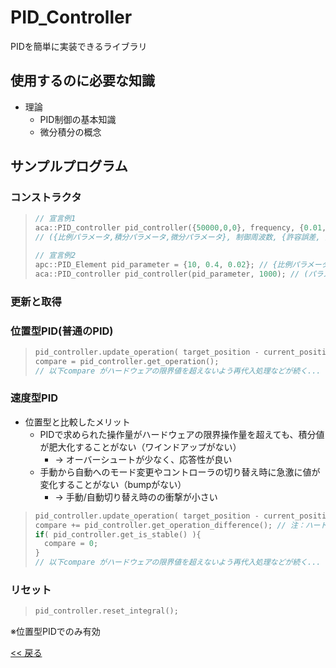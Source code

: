 # PID_Controller

PIDを簡単に実装できるライブラリ  

## 使用するのに必要な知識
- 理論
  - PID制御の基本知識  
  - 微分積分の概念  

## サンプルプログラム
### コンストラクタ
> ```c++
> // 宣言例1
> aca::PID_controller pid_controller({50000,0,0}, frequency, {0.01, 1000});
> // ({比例パラメータ,積分パラメータ,微分パラメータ}, 制御周波数, {許容誤差, 安定したとみなす時間})
> 
> // 宣言例2
> apc::PID_Element pid_parameter = {10, 0.4, 0.02}; // {比例パラメータ,積分パラメータ,微分パラメータ}
> aca::PID_controller pid_controller(pid_parameter, 1000); // (パラメータ, 制御周波数)
> ```

### 更新と取得

### 位置型PID(普通のPID)
> ```c++
> pid_controller.update_operation( target_position - current_position );
> compare = pid_controller.get_operation();
> // 以下compare がハードウェアの限界値を超えないよう再代入処理などが続く...
> ```

### 速度型PID
- 位置型と比較したメリット
  - PIDで求められた操作量がハードウェアの限界操作量を超えても、積分値が肥大化することがない（ワインドアップがない）
    - → オーバーシュートが少なく、応答性が良い  
  - 手動から自動へのモード変更やコントローラの切り替え時に急激に値が変化することがない（bumpがない）  
    - → 手動/自動切り替え時のの衝撃が小さい
> ```c++
> pid_controller.update_operation( target_position - current_position );
> compare += pid_controller.get_operation_difference(); // 注：ハードウェアの限界値などが反映され、実際にMDに渡された compare の値に足していく
> if( pid_controller.get_is_stable() ){
>   compare = 0;
> }
> // 以下compare がハードウェアの限界値を超えないよう再代入処理などが続く...
> ```

### リセット
> ```c++
> pid_controller.reset_integral();
> ```
※位置型PIDでのみ有効  


[<< 戻る](../README.md)